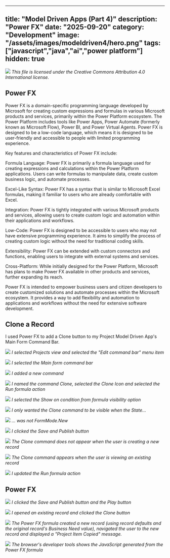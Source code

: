 
---
title: "Model Driven Apps (Part 4)"
description: "Power FX"
date: "2025-09-20"
category: "Development"
image: "/assets/images/modeldriven4/hero.png"
tags: ["javascript","java","ai","power platform"]
hidden: true
---

![](/assets/images/modeldriven4/office-365-icon-500x500.png)
*This file is licensed under the Creative Commons Attribution 4.0 International license.*


## Power FX

Power FX is a domain-specific programming language developed by Microsoft for creating custom expressions and formulas in various Microsoft products and services, primarily within the Power Platform ecosystem. The Power Platform includes tools like Power Apps, Power Automate (formerly known as Microsoft Flow), Power BI, and Power Virtual Agents. Power FX is designed to be a low-code language, which means it is designed to be user-friendly and accessible to people with limited programming experience.

Key features and characteristics of Power FX include:

Formula Language: Power FX is primarily a formula language used for creating expressions and calculations within the Power Platform applications. Users can write formulas to manipulate data, create custom business logic, and automate processes.

Excel-Like Syntax: Power FX has a syntax that is similar to Microsoft Excel formulas, making it familiar to users who are already comfortable with Excel.

Integration: Power FX is tightly integrated with various Microsoft products and services, allowing users to create custom logic and automation within their applications and workflows.

Low-Code: Power FX is designed to be accessible to users who may not have extensive programming experience. It aims to simplify the process of creating custom logic without the need for traditional coding skills.

Extensibility: Power FX can be extended with custom connectors and functions, enabling users to integrate with external systems and services.

Cross-Platform: While initially designed for the Power Platform, Microsoft has plans to make Power FX available in other products and services, further expanding its reach.

Power FX is intended to empower business users and citizen developers to create customized solutions and automate processes within the Microsoft ecosystem. It provides a way to add flexibility and automation to applications and workflows without the need for extensive software development.


## Clone a Record

I used Power FX to add a Clone button to my Project Model Driven App's Main Form Command Bar.

![](/assets/images/modeldriven4/screenshot-2023-10-08-at-12.00.42-pm-2136x1080.png)
*I selected Projects view and selected the "Edit command bar" menu item*

![](/assets/images/modeldriven4/screenshot-2023-10-08-at-12.01.14-pm-2136x1010.png)
*I selected the Main form command bar*

![](/assets/images/modeldriven4/screenshot-2023-10-08-at-12.03.28-pm-2136x1013.png)
*I added a new command*

![](/assets/images/modeldriven4/screenshot-2023-10-08-at-12.05.32-pm-2136x1012.png)
*I named the command Clone, selected the Clone Icon and selected the Run formula action*

![](/assets/images/modeldriven4/screenshot-2023-10-08-at-12.10.41-pm-2136x1010.png)
*I selected the Show on condition from formula visibility option*

![](/assets/images/modeldriven4/screenshot-2023-10-08-at-12.11.08-pm-2136x1014.png)
*I only wanted the Clone command to be visible when the State...*

![](/assets/images/modeldriven4/screenshot-2023-10-08-at-12.11.33-pm-2136x1012.png)
*... was not FormMode.New*

![](/assets/images/modeldriven4/screenshot-2023-10-08-at-12.11.53-pm-2136x386.png)
*I clicked the Save and Publish button*

![](/assets/images/modeldriven4/screenshot-2023-10-08-at-12.12.58-pm-2136x711.png)
*The Clone command does not appear when the user is creating a new record*

![](/assets/images/modeldriven4/screenshot-2023-10-08-at-12.16.12-pm-2136x642.png)
*The Clone command appears when the user is viewing an existing record*

![](/assets/images/modeldriven4/screenshot-2023-10-08-at-12.19.13-pm-2136x879.png)
*I updated the Run formula action*


## Power FX

![](/assets/images/modeldriven4/screenshot-2023-10-08-at-12.34.27-pm-2136x219.png)
*I clicked the Save and Publish button and the Play button*

![](/assets/images/modeldriven4/screenshot-2023-10-08-at-12.34.52-pm-2136x651.png)
*I opened an existing record and clicked the Clone button*

![](/assets/images/modeldriven4/screenshot-2023-10-08-at-12.35.05-pm-2136x787.png)
*The Power FX formula created a new record (using record defaults and the original record's Business Need value), navigated the user to the new record and displayed a "Project Item Copied" message.*

![](/assets/images/modeldriven4/screenshot-2023-10-08-at-12.50.47-pm-2136x892.png)
*The browser's developer tools shows the JavaScript generated from the Power FX formula*
